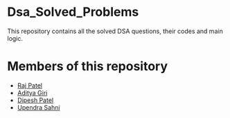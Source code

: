 # Dsa_Solved_Problems
This repository contains all the solved DSA questions, their codes and main logic. 

# Members of this repository
- [Raj Patel](https://github.com/rajpatel17-bot)
- [Aditya Giri](https://github.com/Aditya-Giri1234)
- [Dipesh Patel](https://github.com/Dipesh049)
- [Upendra Sahni](https://github.com/Upendr-sahni)
